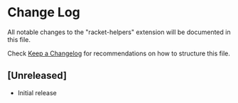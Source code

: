 # Change Log

All notable changes to the "racket-helpers" extension will be documented in this file.

Check [Keep a Changelog](http://keepachangelog.com/) for recommendations on how to structure this file.

## [Unreleased]

- Initial release
